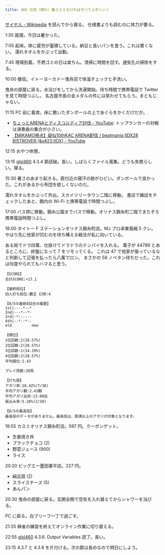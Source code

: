 ```yaml
---
title: 466 日目（晴れ）暑ささえなければすべて上手くいく
---
```


[サイヤ人 - Wikipedia](https://ja.wikipedia.org/wiki/%E3%82%B5%E3%82%A4%E3%83%A4%E4%BA%BA) を読んでから寝る。
仕様書よりも読むのに体力が要る。

1:30 就寝。今日は暑かった。

7:05 起床。体に疲労が蓄積している。納豆と長いパンを食う。これは悪くない。
濡れタオルをかぶって出勤。

7:45 現場到着。不燃ゴミの日は楽ちん。清掃に時間を回す。通気孔の掃除をする。

10:00 撤収。イトーヨーカドー曳舟店で体温チェックと手洗い。

曳舟の部屋に戻る。水浴びをしてから洗濯開始。待ち時間で携帯電話で Twitter を見て時間つぶし。
名古屋市長の金メダルの件には笑わせてもらう。まともじゃない。

11:15 PC 前に着席。床に敷いたダンボールの上であぐらをかくだけだが。

* [ちょっとARENAとディスコルディア討伐 - YouTube](https://www.youtube.com/watch?v=SHXlmn4ZyTs):
  トップランカーの対戦は演奏曲の集合が小さい。
* [【MIKAMO視点】疑似10thKAC ARENA配信 / beatmania IIDX28 BISTROVER [&x#23;IIDX] - YouTube](https://www.youtube.com/watch?v=n75pI1LyLyM)

12:15 おやつ休憩。

13:15 [glsl460] 4.3.4 節読破。長い。しばらくファイル蒐集。どうも失敗らしい。寝る。

15:30 暑さのあまり起きる。肩付近の寝汗の跡がひどい。ダンボールで良かった。これがあるから布団を欲しくないのだ。

濡れタオルをかぶって外出。スカイツリータウン二階に移動。
書店で雑誌をチェックしたあと、館内の Wi-Fi と携帯電話で時間つぶし。

17:00 バス停に移動。錦糸公園までバスで移動。オリナス錦糸町二階でまたぞろ携帯電話時間つぶし。

18:00 タイトー F ステーションオリナス錦糸町店。MJ プロ卓東風戦 5 クレ。
やはり先に他家が凹むのを待ち構える戦法が私に向いている。

ある局でドラ四萬、仕掛けてドラドラのテンパイを入れる。
萬子が 44789 とあるところに、終盤になって 7 をツモってくる。
これは 47 で他家が張っているなと判断して辺張を払ったら八萬でロン。
まさかの 58 ノベタン待ちだった。これは何度やられてもハマると思う。

```text
【SCORE】
合計SCORE:+17.1

【最終段位】
四人打ち段位:覇王 幻球:4

【8/5の最新8試合の履歴】
1st|----*--*
2nd|---*--*-
3rd|-*------
4th|--*--*--
old         new

【順位】
1位回数:2(28.57%)
2位回数:2(28.57%)
3位回数:1(14.29%)
4位回数:2(28.57%)
平均順位:2.43

プレイ局数:38局

【打ち筋】
アガリ率:18.42%(7/38)
平均アガリ翻:2.43翻
平均アガリ巡目:13.00巡
振込み率:5.26%(2/38)

【8/5の最高役】
最高役のデータがありません。最高役は、跳満以上のアガリが対象となります。
```

19:55 カスミオリナス錦糸町店。597 円。クーポンゲット。

* 生姜焼き丼
* ブラックチョコ (2)
* 野菜ジュース (900)
* ライス

20:20 ビッグエー墨田業平店。227 円。

* 絹豆腐 (2)
* スライスチーズ (5)
* あんパン

20:30 曳舟の部屋に戻る。玄関全開で空気を入れ替えてからシャワーを浴びる。

PC に戻る。白ブリーフ一丁で過ごす。

21:35 麻雀の練習を終えてオンライン作業に切り替える。

22:55 [glsl460] 4.3.6. Output Variables 読了。長い。

23:15 4.3.7 と 4.3.8 を片付ける。次の節は長めなので明日にしよう。

[glsl460]: https://www.khronos.org/registry/OpenGL/specs/gl/GLSLangSpec.4.60.html
